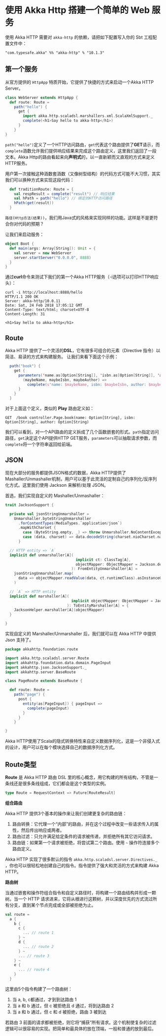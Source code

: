 # 使用 Akka Http 搭建一个简单的 Web 服务

使用 Akka HTTP 需要对 `akka-http` 的依赖，请把如下配置写入你的 Sbt 工程配置文件中：

```
"com.typesafe.akka" %% "akka-http" % "10.1.3" 
```

## 第一个服务

从官方提供的 `HttpApp` 特质开始，它提供了快捷的方式来启动一个Akka HTTP Server。

```scala
class WebServer extends HttpApp {
  def route: Route =
    path("hello") {
      get {
        import akka.http.scaladsl.marshallers.xml.ScalaXmlSupport._
        complete(<h1>Say hello to akka-http</h1>)
      }
    }
}
```

`path("hello")`定义了一个HTTP访问路由，`get`代表这个路由提供了**GET**请示，而`complete`涵数允许我们提供响应结果来完成这个路由定义，这里我们返回了一段文本。Akka Http的路由看起来向**声明式**的，以一直新颖而又直观的方式来定义HTTP服务。

用户第一次接触这种涵数套涵数（又像树型结构）的代码方式可能不大习惯，其实我们可以换种方式来实现这段代码：

```scala
  def traditionRoute: Route = {
    val respResult = complete("result") // 响应结果
    val hPath = path("hello") // 绑定的HTTP访问路径
    hPath(get(result)) 
  }
```

`路径(Http方法(结果))`，我们用Java式的风格来实现同样的功能。这样是不是更符合你对代码的预期？

让我们来启动服务：

```scala
object Boot {
  def main(args: Array[String]): Unit = {
    val server = new WebServer
    server.startServer("0.0.0.0", 8888)
  }
}
```

通过**curl**命令来测试下我们的第一个Akka HTTP服务（-i选项可以打印HTTP响应头）：

```
curl -i http://localhost:8888/hello
HTTP/1.1 200 OK
Server: akka-http/10.0.11
Date: Sat, 24 Feb 2018 17:05:12 GMT
Content-Type: text/html; charset=UTF-8
Content-Length: 31

<h1>Say hello to akka-http</h1>
```

## Route

Akka HTTP 提供了一个灵活的**DSL**，它有很多可组合的元素（Directive 指令）以简洁、易读的方式来构建服务。
让我们来看下面这个示例：

```scala
  path("book") {
    get {
      parameters('name.as[Option[String]], 'isbn.as[Option[String]], 'author.as[Option[String]]) {
        (maybeName, maybeIsbn, maybeAuthor) =>
          complete(s"name: $maybeName, isbn: $maybeIsbn, author: $maybeAuthor")
      }
    }
  }
```

对于上面这个定义，类似的 **Play** 路由定义如：

```
GET  /book controller.Page.book(name: Option[String], isbn: Option[String], author: Option[String)
```

我们可以看到，对一个API路由的定义拆成了几个函数嵌套的形式。`path`指定访问路径，`get`决定这个API提供HTTP GET服务，`parameters`可以抽取请求参数，而`complete`将一个字符串返回给前端。

## JSON

现在大部分的服务都提供JSON格式的数据，Akka HTTP提供了 Mashaller/Unmashaller机制，用户可以基于此灵活的定制自己的序列化/反序列化方式。这里我们使用 Jackson 来解析/处理 JSON。

首选，我们实现自定义的 Mashaller/Unmashaller：

```scala
trait JacksonSupport {

  private val jsonStringUnmarshaller =
    Unmarshaller.byteStringUnmarshaller
      .forContentTypes(MediaTypes.`application/json`)
      .mapWithCharset {
        case (ByteString.empty, _) => throw Unmarshaller.NoContentException
        case (data, charset) => data.decodeString(charset.nioCharset.name)
      }

  // HTTP entity => `A`
  implicit def unmarshaller[A](
                                implicit ct: ClassTag[A],
                                objectMapper: ObjectMapper = Jackson.defaultObjectMapper
                              ): FromEntityUnmarshaller[A] =
    jsonStringUnmarshaller.map(
      data => objectMapper.readValue(data, ct.runtimeClass).asInstanceOf[A]
    )

  // `A` => HTTP entity
  implicit def marshaller[A](
                              implicit objectMapper: ObjectMapper = Jackson.defaultObjectMapper
                            ): ToEntityMarshaller[A] = {
    JacksonHelper.marshaller[A](objectMapper)
  }

}
```

实现自定义的 Marshaller/Unmarshaller 后，我们就可以在 Akka HTTP 中提供 Json 支持了。

```scala
package akkahttp.foundation.route

import akka.http.scaladsl.server.Route
import akkahttp.foundation.data.domain.PageInput
import akkahttp.json.JacksonSupport._
import akkahttp.server.BaseRoute

class PageRoute extends BaseRoute {

  def route: Route =
    path("page") {
      post {
        entity(as[PageInput]) { pageInput =>
          complete(pageInput)
        }
      }
    }

}
```

Akka HTTP使用了Scala的隐式转换特性来自定义数据序列化，这是一个非侵入式的设计，用户可以在每个模块选择自己的数据序列化方式。

## Route类型

**Route** 是 Akka HTTP 路由 DSL 里的核心概念，用它构建的所有结构，不管是一条线还是很多条线组成，它们都会是这个类型的实例。

```scala
type Route = RequestContext => Future[RouteResult]
```

**组合路由**

Akka HTTP 提供3个基本的操作来让我们创建更复杂的路由链：

1. 路由转换：它代理一个“内部”的路由，并在这个过程中改变一些请求传入的属性，然后传出响应或两者。
2. 路由过滤：只允许满足给定条件的请求被传递，并拒绝所有其它访问请求。
3. 路由链：如果第一个请求被拒绝，将尝试第二个路由。使用 `~` 操作符连接多个路由定义。

Akka HTTP 实现了很多默认的指令 `akka.http.scaladsl.server.Directives._` ，你也可以很轻松地创建自己的指令。指令提供了强大和灵活的方式来构建 Akka HTTP。

**路由树**

当通过嵌套和操作符组合指令和自定义路径时，将构建一个路由结构并形成一颗树。当一个 HTTP 请求进来，它将从根进行这颗树，并以深度优先的方式流过所有分支，直到某个节点完成或全部被拒绝为止。

```scala
val route =
  a {
    b {
      c {
        ... // route 1
      } ~
      d {
        ... // route 2
      } ~
      ... // route 3
    } ~
    e {
      ... // route 4
    }
  }
```

这里由5个指令构建了一个路由树：

1. 当 a, b, c都通过，才到到达路由 1
2. 当 a 和 b 通过，但 c 被拒绝且 d 通过，将到达路由 2
3. 当 a 和 b 通过，但 c 和 d 被拒绝，路由 3 被到达

若路由 3 前面的请求都被拒绝，则它将“捕获”所有请求。这个机制使复杂的过滤逻辑可以很容易的实现。把简单和最具体的放在顶端，一般和普通的放到最后。
